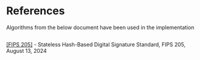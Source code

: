 # References

Algorithms from the below document have been used in the implementation

## 

[[FIPS 205]](https://csrc.nist.gov/pubs/fips/205/final) - Stateless Hash-Based Digital Signature Standard, FIPS 205, August 13, 2024
